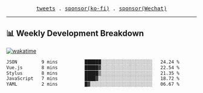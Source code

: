 <p align="center">
  <samp>
    <a href="https://twitter.com/everfu8">tweets</a> .
    <a href="https://ko-fi.com/everfu">sponsor(ko-fi)</a> . 
    <a href="https://s3.qjqq.cn/47/663742bac8e52.webp!color">sponsor(Wechat)</a>
  </samp>
</p>

---

## 📊 Weekly Development Breakdown

[![wakatime](https://wakatime.com/badge/user/0fcef314-a9cd-4509-9880-5cdb2158a775.svg)](https://wakatime.com/@0fcef314-a9cd-4509-9880-5cdb2158a775)

<!--START_SECTION:waka-->

```txt
JSON         9 mins          ██████░░░░░░░░░░░░░░░░░░░   24.24 %
Vue.js       8 mins          █████▓░░░░░░░░░░░░░░░░░░░   22.54 %
Stylus       8 mins          █████▒░░░░░░░░░░░░░░░░░░░   21.35 %
JavaScript   7 mins          ████▓░░░░░░░░░░░░░░░░░░░░   18.72 %
YAML         2 mins          █▓░░░░░░░░░░░░░░░░░░░░░░░   06.67 %
```

<!--END_SECTION:waka-->